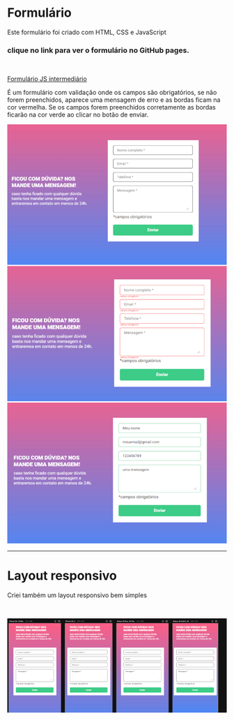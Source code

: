 <h1>Formulário</h1>

<p>Este formulário foi criado com HTML, CSS e JavaScript</p>

<h3>clique no link para ver o formulário no GitHub pages.</h3><br>

[Formulário JS intermediário](https://karoltoledo.github.io/formulario-js-intermediario/)

<p> É um formulário com validação onde os campos são obrigatórios, se não forem preenchidos, aparece uma mensagem de erro e as bordas ficam na cor vermelha.
Se os campos forem preenchidos corretamente as bordas ficarão na cor verde ao clicar no botão de enviar.</p>

![Formulário](src/imagens/form.png)
![Formulário com erro](src/imagens/formErro.png)
![Formulário preenchido corretamente](src/imagens/formSucesso.png)

***
<h1> Layout responsivo</h1>
<p> Criei também um layout responsivo bem simples</p><br>

![Alt text](src/imagens/form-responsivo.png)